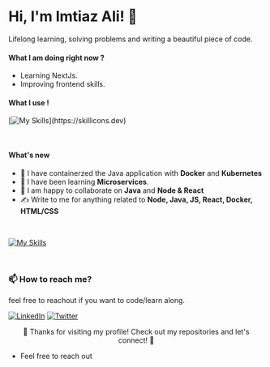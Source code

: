 # Hi, I'm Imtiaz Ali! 👋

Lifelong learning, solving problems and writing a beautiful piece of code. 

#### What I am doing right now ?
- Learning NextJs.
- Improving frontend skills.


#### What I use ! 
[![My Skills](https://skillicons.dev/icons?i=java,js,nodejs,express,react,c,)](https://skillicons.dev)

<p>&nbsp</p>

#### What's new
- 🌱 I have containerzed the Java application with **Docker** and **Kubernetes**
- 🍕 I have been learning **Microservices**.
- 🤝 I am happy to collaborate on **Java** and **Node & React**
- ✍ Write to me for anything related to **Node, Java, JS, React, Docker, HTML/CSS**


<p>&nbsp</p>


[![My Skills](https://skillicons.dev/icons?i=docker,kubernetes,java)](https://skillicons.dev)

<p>&nbsp</p>





### 📫 How to reach me?

feel free to reachout if you want to code/learn along.


[![LinkedIn](https://img.shields.io/badge/-LinkedIn-blue?style=flat-square&logo=linkedin&logoColor=white)](https://www.linkedin.com/in/imtiaz-ali3612/)
[![Twitter](https://img.shields.io/badge/-Twitter-1DA1F2?style=flat-square&logo=twitter&logoColor=white)](https://twitter.com/imtiaz_ali_123](https://twitter.com/ImtiazA47805538))

<!-- Footer -->
<p align="center">🔨 Thanks for visiting my profile! Check out my repositories and let's connect! 🚀</p>



- Feel free to reach out
